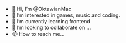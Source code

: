 - 👋 Hi, I’m @OktawianMac
- 👀 I’m interested in games, music and coding.
- 🌱 I’m currently learning frontend 
- 💞️ I’m looking to collaborate on ...
- 📫 How to reach me...

<!---
OktawianMac/OktawianMac is a ✨ special ✨ repository because its `README.md` (this file) appears on your GitHub profile.
You can click the Preview link to take a look at your changes.
--->
